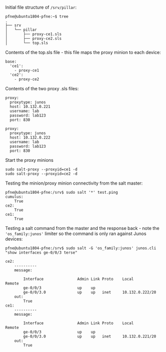 Initial file structure of `/srv/pillar`:


```
pfne@ubuntu1804-pfne:~$ tree
.
├── srv
│   └── pillar
│       ├── proxy-ce1.sls
│       ├── proxy-ce2.sls
│       └── top.sls
```
Contents of the top.sls file - this file maps the proxy minion to each device:
```
base:
  'ce1':
    - proxy-ce1
  'ce2':
    - proxy-ce2
```
Contents of the two proxy .sls files:
```
proxy:
  proxytype: junos
  host: 10.132.0.221
  username: lab
  password: lab123
  port: 830
```

```
proxy:
  proxytype: junos
  host: 10.132.0.222
  username: lab
  password: lab123
  port: 830
```
Start the proxy minions
```
sudo salt-proxy --proxyid=ce1 -d
sudo salt-proxy --proxyid=ce2 -d
```
Testing the minion/proxy minion connectivity from the salt master:
```
pfne@ubuntu1804-pfne:/srv$ sudo salt '*' test.ping
cumulus:
    True
ce2:
    True
ce1:
    True
```
Testing a salt command from the master and the response back - note the `'os_family:junos'` limiter so the command is only ran against Junos devices:
```
pfne@ubuntu1804-pfne:/srv$ sudo salt -G 'os_family:junos' junos.cli "show interfaces ge-0/0/3 terse"

ce2:
    ----------
    message:

        Interface               Admin Link Proto    Local                 Remote
        ge-0/0/3                up    up
        ge-0/0/3.0              up    up   inet     10.132.0.222/20
    out:
        True
ce1:
    ----------
    message:

        Interface               Admin Link Proto    Local                 Remote
        ge-0/0/3                up    up
        ge-0/0/3.0              up    up   inet     10.132.0.221/20
    out:
        True
```
